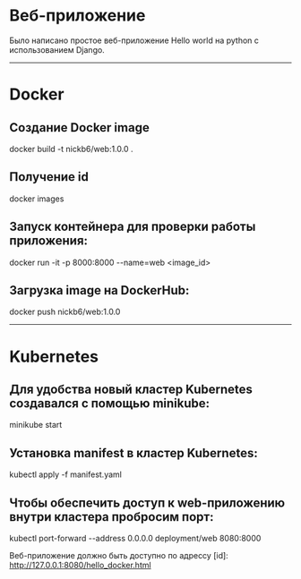 
# Веб-приложение
Было написано простое веб-приложение Hello world на python с использованием Django.

---

# Docker

## Создание Docker image
docker build -t nickb6/web:1.0.0 .

## Получение id
docker images

## Запуск контейнера для проверки работы приложения:
docker run -it -p 8000:8000 --name=web <image_id>

## Загрузка image на DockerHub:
docker push nickb6/web:1.0.0

---

# Kubernetes

## Для удобства новый кластер Kubernetes создавался с помощью minikube:
minikube start

## Установка manifest в кластер Kubernetes:
kubectl apply -f manifest.yaml

## Чтобы обеспечить доступ к web-приложению внутри кластера пробросим порт:
kubectl port-forward --address 0.0.0.0 deployment/web 8080:8000

Веб-приложение должно быть доступно по адрессу [id]: http://127.0.0.1:8080/hello_docker.html
